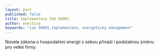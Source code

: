 ```yaml
---
layout: post
published: false
title: Implementace ISO 50001
author: enectiva
keywords: "iso 50001,implementace, energetický management"
---
```


Novela zákona o hospodaření energií s sebou přináší i podstatnou změnu pro velké firmy.
